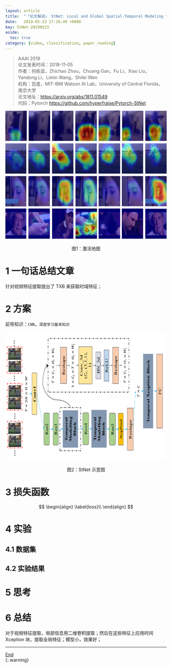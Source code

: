 ```yaml
---
layout: article
title:  "「论文解读」 StNet: Local and Global Spatial-Temporal Modeling for Action Recognition"
date:   2019-05-23 17:26:40 +0800
key: StNet-20190523
aside:
  toc: true
category: [video, classification, paper_reading]
---
```

<span id='head'></span>   

>AAAI 2019  
论文发表时间：2018-11-05     
作者：何栋梁，Zhichao Zhou，Chuang Gan，Fu Li，Xiao Liu，Yandong Li，Limin Wang，Shilei Wen            
机构：百度，MIT-IBM Watson AI Lab，University of Central Florida，南京大学   
论文地址：<https://arxiv.org/abs/1811.01549>  
代码：Pytorch <https://github.com/hyperfraise/Pytorch-StNet>   

<center class="half">
  <img src="/assets/images/video/claaification/classic/StNet-Local-and-Global-Spatial-Temporal-Modeling-for-AR/activaton_maps.png" height="400"/>&emsp;<br>图1：激活地图
</center>

# 1 一句话总结文章
针对视频特征提取提出了 TXB 来获取时域特征；    

# 2 方案
前导知识：`CNN`，`深度学习基本知识`     

<center class="half">
  <img src="/assets/images/video/claaification/classic/StNet-Local-and-Global-Spatial-Temporal-Modeling-for-AR/StNet.png" height="400"/>&emsp;<br>图2：StNet 示意图
</center>


# 3 损失函数
$$
\begin{align}   
 \label{loss}\\
\end{align}
$$

# 4 实验
## 4.1 数据集


## 4.2 实验结果



# 5 思考


# 6 总结
对于视频特征提取，局部信息用二维卷积提取；然后在这些特征上应用时间 Xception 块，提取全局特征；模型小，效果好；       

------------------
[End](#head)   
{:.warning}  
